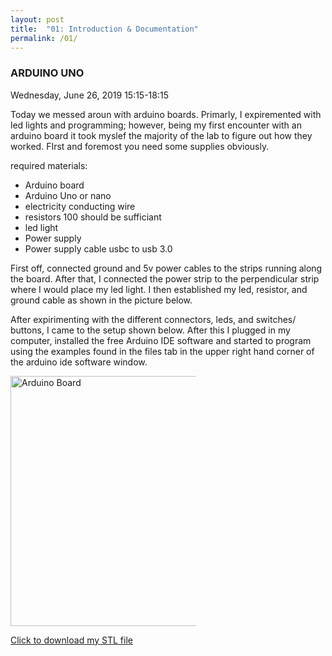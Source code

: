 ```yaml
---
layout: post
title:  "01: Introduction & Documentation"
permalink: /01/
---
```


### ARDUINO UNO

Wednesday, June 26, 2019 15:15-18:15 

Today we messed aroun with arduino boards. Primarly, I expiremented with led lights and programming; however, being my first encounter with an arduino board it took myslef the majority of the lab to figure out how they worked. FIrst and foremost you need some supplies obviously. 

required materials:
- Arduino board
- Arduino Uno or nano
- electricity conducting wire 
- resistors 100 should be sufficiant
- led light
- Power supply 
- Power supply cable usbc to usb 3.0

First off, connected ground and 5v power cables to the strips running along the board. After that, I connected the power strip to the perpendicular strip where I would place my led light. I then established my led, resistor, and ground cable as shown in the picture below. 

After expirimenting with the different connectors, leds, and switches/ buttons, I came to the setup shown below. After this I plugged in my computer, installed the free Arduino IDE software and started to program using the examples found in the files tab in the upper right hand corner of the arduino ide software window.




<!-- You can include comments that will not be translated to HTML -->

<!-- You can include links and images in the following format: -->




<!-- Or, you can also directly include HTML, for example to make a split image -->

<img src="arduino1.jpg" alt="Arduino Board" style="height:400px; max-width: 59%">



<!-- You can also use HTML tags to include a video -->


<!-- Or to add a download link to any (reasonably small) file in your permalink directory -->

<a href='cube.stl' download>Click to download my STL file</a>

